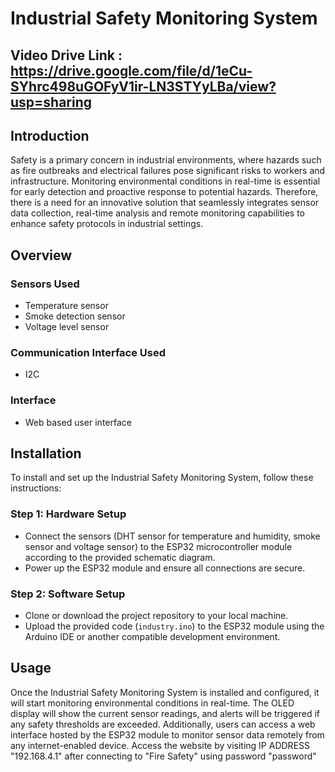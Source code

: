 # Industrial Safety Monitoring System

## Video Drive Link : https://drive.google.com/file/d/1eCu-SYhrc498uGOFyV1ir-LN3STYyLBa/view?usp=sharing

## Introduction
Safety is a primary concern in industrial environments, where hazards such as fire outbreaks and electrical failures pose significant risks to workers and infrastructure. Monitoring environmental conditions in real-time is essential for early detection and proactive response to potential hazards. Therefore, there is a need for an innovative solution that seamlessly integrates sensor data collection, real-time analysis and remote monitoring capabilities to enhance safety protocols in industrial settings.

## Overview
### Sensors Used
- Temperature sensor
- Smoke detection sensor
- Voltage level sensor

### Communication Interface Used
- I2C

### Interface
- Web based user interface

## Installation
To install and set up the Industrial Safety Monitoring System, follow these instructions:

### Step 1: Hardware Setup
- Connect the sensors (DHT sensor for temperature and humidity, smoke sensor and voltage sensor) to the ESP32 microcontroller module according to the provided schematic diagram.
- Power up the ESP32 module and ensure all connections are secure.

### Step 2: Software Setup
- Clone or download the project repository to your local machine.
- Upload the provided code (`industry.ino`) to the ESP32 module using the Arduino IDE or another compatible development environment.

## Usage
Once the Industrial Safety Monitoring System is installed and configured, it will start monitoring environmental conditions in real-time. The OLED display will show the current sensor readings, and alerts will be triggered if any safety thresholds are exceeded. Additionally, users can access a web interface hosted by the ESP32 module to monitor sensor data remotely from any internet-enabled device.
Access the website by visiting IP ADDRESS "192.168.4.1" after connecting to "Fire Safety" using password "password"
